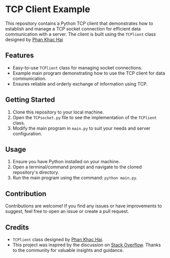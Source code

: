 # TCP Client Example

This repository contains a Python TCP client that demonstrates how to establish and manage a TCP socket connection for efficient data communication with a server. The client is built using the `TCPlient` class designed by [Phan Khac Hai]([https://khphan.com/2023/08/25/building-a-tcp-client-for-seamless-data-communication-a-python-example/])

## Features

- Easy-to-use `TCPlient` class for managing socket connections.
- Example main program demonstrating how to use the TCP client for data communication.
- Ensures reliable and orderly exchange of information using TCP.

## Getting Started

1. Clone this repository to your local machine.
2. Open the `TCPsocket.py` file to see the implementation of the `TCPlient` class.
3. Modify the main program in `main.py` to suit your needs and server configuration.

## Usage

1. Ensure you have Python installed on your machine.
2. Open a terminal/command prompt and navigate to the cloned repository's directory.
3. Run the main program using the command: `python main.py`.

## Contribution

Contributions are welcome! If you find any issues or have improvements to suggest, feel free to open an issue or create a pull request.

## Credits

- `TCPlient` class designed by [Phan Khac Hai](https://khphan.com).
- This project was inspired by the discussion on [Stack Overflow](https://stackoverflow.com/questions/17963485/python-socket-connection-class). Thanks to the community for valuable insights and guidance.

